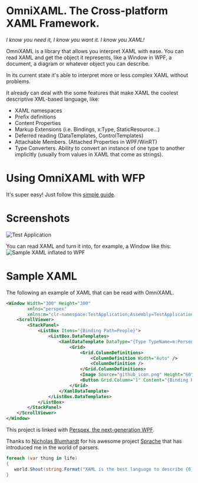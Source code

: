 # OmniXAML. The Cross-platform XAML Framework.

*I know you need it, I know you want it. I know you XAML!*

OmniXAML is a library that allows you interpret XAML with ease. You can read XAML and get the object it represents, like a Window in WPF, a document, a diagram or whatever object you can describe.

In its current state it's able to interpret more or less complex XAML without problems.

It already can deal with the some features that make XAML the coolest descriptive XML-based language, like:
- XAML namespaces
- Prefix definitions
- Content Properties
- Markup Extensions (i.e. Bindings, x:Type, StaticResource…)
- Deferred reading (DataTemplates, ControlTemplates)
- Attachable Members. (Attached Properties in WPF/WinRT)
- Type Converters. Ability to convert an instance of one type to another implicitly (usually from values in XAML that come as strings).

# Using OmniXAML with WFP 
It's super easy! Just follow this [simple guide](https://github.com/SuperJMN/OmniXAML/wiki/Using-OmniXAML-for-WPF).

# Screenshots
![Test Application](https://cloud.githubusercontent.com/assets/3109851/8144539/a7bc8274-11e3-11e5-98b9-7ef890afaa5a.PNG "Test Application.")

You can read XAML and turn it into, for example, a Window like this:
![Sample XAML inflated to WPF](https://cloud.githubusercontent.com/assets/3109851/8144244/f072185e-11d3-11e5-8fc8-e3950aabc5f1.PNG "XAML inflated to WPF")

# Sample XAML
The following an example of XAML that can be read with OmniXAML.
```xml
<Window Width="300" Height="300" 
        xmlns="perspex"
        xmlns:m="clr-namespace:TestApplication;Assembly=TestApplication">
    <ScrollViewer>
        <StackPanel>
            <ListBox Items="{Binding Path=People}">
                <ListBox.DataTemplates>
                    <XamlDataTemplate DataType="{Type TypeName=m:Person}">
                        <Grid>
                            <Grid.ColumnDefinitions>
                                <ColumnDefinition Width="Auto" />
                                <ColumnDefinition />
                            </Grid.ColumnDefinitions>
                            <Image Source="github_icon.png" Height="60" />
                            <Button Grid.Column="1" Content="{Binding Path=Name}" />
                        </Grid>
                    </XamlDataTemplate>
                </ListBox.DataTemplates>
            </ListBox>
        </StackPanel>
    </ScrollViewer>
</Window>
```

This project is linked with [Perspex, the next-generation WPF](https://github.com/grokys/Perspex).

Thanks to [Nicholas Blumhardt](https://twitter.com/nblumhardt) for his awesome project [Sprache](https://github.com/sprache/Sprache) that has introduced me in the world of parsers.

```csharp
foreach (var thing in life) 
{
   world.Shout(string.Format("XAML is the best language to describe {0}", thing);
}
```
